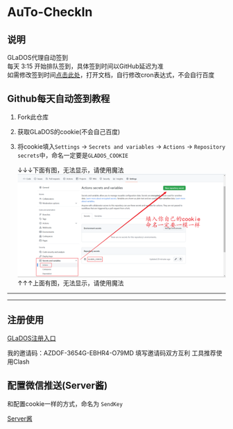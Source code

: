 # AuTo-CheckIn

## 说明
GLaDOS代理自动签到  
每天 3:15 开始排队签到，具体签到时间以GitHub延迟为准  
如需修改签到时间[点击此处](./.github/workflows/GLaDOS_CheckIn.yml)，打开文档，自行修改cron表达式，不会自行百度  


## Github每天自动签到教程

1. Fork此仓库
2. 获取GLaDOS的cookie(不会自己百度)
3. 将cookie填入`Settings` -> `Secrets and variables` -> `Actions` -> `Repository secrets`中，命名一定要是`GLADOS_COOKIE`

    ↓↓↓下面有图，无法显示，请使用魔法
    ![](./GLaDOS/images/img-1.png)
    ↑↑↑上面有图，无法显示，请使用魔法

---
---


## 注册使用

[GLaDOS注册入口](https://github.com/glados-network/GLaDOS)

我的邀请码：AZDOF-3654G-EBHR4-O79MD
填写邀请码双方互利
工具推荐使用Clash


## 配置微信推送(Server酱)

和配置cookie一样的方式，命名为 `SendKey`

[Server酱](https://sct.ftqq.com/)
